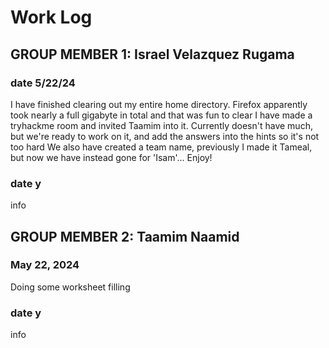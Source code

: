 # Work Log

## GROUP MEMBER 1: Israel Velazquez Rugama

### date 5/22/24

I have finished clearing out my entire home directory. Firefox apparently took nearly a full gigabyte in total and that was fun to clear
I have made a tryhackme room and invited Taamim into it. Currently doesn't have much, but we're ready to work on it, and add the answers into the hints so it's not too hard
We also have created a team name, previously I made it Tameal, but now we have instead gone for 'Isam'... Enjoy!

### date y

info


## GROUP MEMBER 2: Taamim Naamid

### May 22, 2024

Doing some worksheet filling

### date y

info
